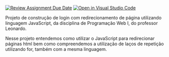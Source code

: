 [![Review Assignment Due Date](https://classroom.github.com/assets/deadline-readme-button-24ddc0f5d75046c5622901739e7c5dd533143b0c8e959d652212380cedb1ea36.svg)](https://classroom.github.com/a/gxvVr157)
[![Open in Visual Studio Code](https://classroom.github.com/assets/open-in-vscode-718a45dd9cf7e7f842a935f5ebbe5719a5e09af4491e668f4dbf3b35d5cca122.svg)](https://classroom.github.com/online_ide?assignment_repo_id=11392365&assignment_repo_type=AssignmentRepo)

Projeto de construção de login com redirecionamento de página utilizando linguagem JavaScript, da disciplina de Programação Web I, do professor Leonardo.


Nesse projeto entendemos como utilizar o JavaScript para redirecionar páginas html bem como compreendemos a utilização de laços de repetição utilizando for, também com a mesma linguagem.